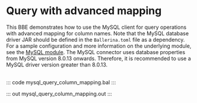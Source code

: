 # Query with advanced mapping

This BBE demonstrates how to use the MySQL client for query operations with advanced mapping for column names.
Note that the MySQL database driver JAR should be defined in the `Ballerina.toml` file as a dependency.
For a sample configuration and more information on the underlying module, see the [MySQL module](https://lib.ballerina.io/ballerinax/mysql/latest/).
The MySQL connector uses database properties from MySQL version 8.0.13 onwards. Therefore, it is
recommended to use a MySQL driver version greater than 8.0.13.<br><br>

::: code mysql_query_column_mapping.bal :::

::: out mysql_query_column_mapping.out :::